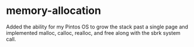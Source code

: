 # memory-allocation
Added the ability for my Pintos OS to grow the stack past a single page and implemented malloc, calloc, realloc, and free along with the sbrk system call. 

